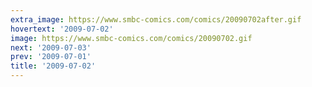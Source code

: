```yaml
---
extra_image: https://www.smbc-comics.com/comics/20090702after.gif
hovertext: '2009-07-02'
image: https://www.smbc-comics.com/comics/20090702.gif
next: '2009-07-03'
prev: '2009-07-01'
title: '2009-07-02'
---
```

